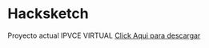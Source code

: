 # Hacksketch
Proyecto actual IPVCE VIRTUAL <a href="https://github.com/MrJayrus/Hacksketch/blob/3b59e50051b99fc8f1b87a516645419752131d98/ipvce.apk">Click Aqui para descargar</a>

